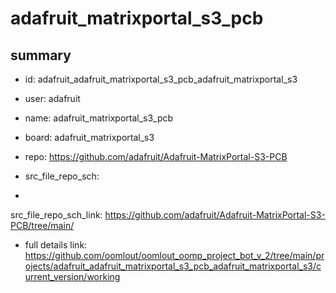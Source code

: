 # adafruit_matrixportal_s3_pcb
 
## summary 
* id: adafruit_adafruit_matrixportal_s3_pcb_adafruit_matrixportal_s3
* user: adafruit
* name: adafruit_matrixportal_s3_pcb
* board: adafruit_matrixportal_s3
* repo: https://github.com/adafruit/Adafruit-MatrixPortal-S3-PCB



* src_file_repo_sch: 
*
 src_file_repo_sch_link: https://github.com/adafruit/Adafruit-MatrixPortal-S3-PCB/tree/main/
* full details link: https://github.com/oomlout/oomlout_oomp_project_bot_v_2/tree/main/projects/adafruit_adafruit_matrixportal_s3_pcb_adafruit_matrixportal_s3/current_version/working  






